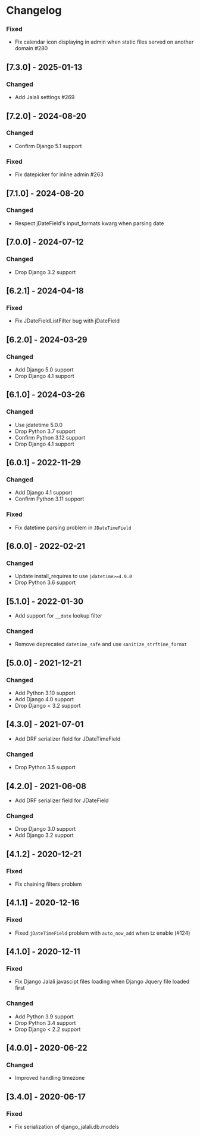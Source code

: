 # Changelog

### Fixed
- Fix calendar icon displaying in admin when static files served on another domain #280

## [7.3.0] - 2025-01-13

### Changed
- Add Jalali settings #269

## [7.2.0] - 2024-08-20
### Changed
- Confirm Django 5.1 support

### Fixed
- Fix datepicker for inline admin #263

## [7.1.0] - 2024-08-20
### Changed
- Respect jDateField's input_formats kwarg when parsing date

## [7.0.0] - 2024-07-12
### Changed
- Drop Django 3.2 support

## [6.2.1] - 2024-04-18
### Fixed
- Fix JDateFieldListFilter bug with jDateField

## [6.2.0] - 2024-03-29
### Changed
- Add Django 5.0 support
- Drop Django 4.1 support

## [6.1.0] - 2024-03-26
### Changed
- Use jdatetime 5.0.0
- Drop Python 3.7 support
- Confirm Python 3.12 support
- Drop Django 4.1 support

## [6.0.1] - 2022-11-29
### Changed
- Add Django 4.1 support
- Confirm Python 3.11 support

### Fixed
- Fix datetime parsing problem in ``JDateTimeField``

## [6.0.0] - 2022-02-21
### Changed
- Update install_requires to use ``jdatetime>=4.0.0``
- Drop Python 3.6 support

## [5.1.0] - 2022-01-30
- Add support for `__date` lookup filter

### Changed
- Remove deprecated `datetime_safe` and use `sanitize_strftime_format`

## [5.0.0] - 2021-12-21
### Changed
- Add Python 3.10 support
- Add Django 4.0 support
- Drop Django < 3.2 support

## [4.3.0] - 2021-07-01
- Add DRF serializer field for JDateTimeField
### Changed
- Drop Python 3.5 support

## [4.2.0] - 2021-06-08
- Add DRF serializer field for JDateField
### Changed
- Drop Django 3.0 support
- Add Django 3.2 support

## [4.1.2] - 2020-12-21
### Fixed
- Fix chaining filters problem

## [4.1.1] - 2020-12-16
### Fixed
- Fixed `jDateTimeField` problem with `auto_now_add` when tz enable (#124)

## [4.1.0] - 2020-12-11
### Fixed
- Fix Django Jalali javascipt files loading when Django Jquery file loaded first

### Changed
- Add Python 3.9 support
- Drop Python 3.4 support
- Drop Django < 2.2 support

## [4.0.0] - 2020-06-22
### Changed
- Improved handling timezone

## [3.4.0] - 2020-06-17
### Fixed
- Fix serialization of django_jalali.db.models

